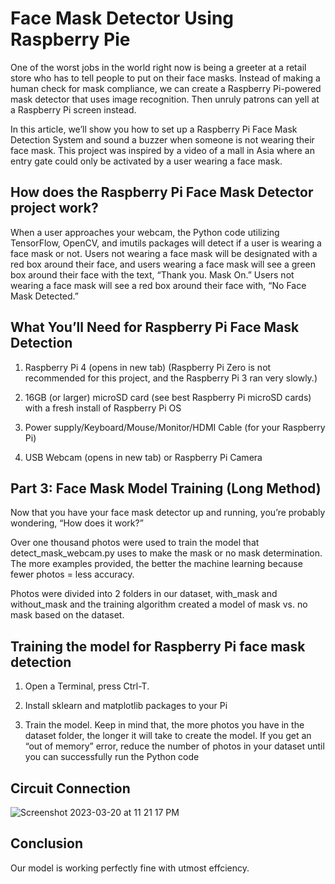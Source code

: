 # Face Mask Detector Using Raspberry Pie


One of the worst jobs in the world right now is being a greeter at a retail store who has to tell people to put on their face masks. Instead of making a human check for mask compliance, we can create a Raspberry Pi-powered mask detector that uses image recognition. Then unruly patrons can yell at a Raspberry Pi screen instead. 

In this article, we’ll show you how to set up a Raspberry Pi Face Mask Detection System and sound a buzzer when someone is not wearing their face mask. This project was inspired by a video of a mall in Asia where an entry gate could only be activated by a user wearing a face mask. 

## How does the Raspberry Pi Face Mask Detector project work? 

When a user approaches your webcam, the Python code utilizing TensorFlow, OpenCV, and imutils packages will detect if a user is wearing a face mask or not. Users not wearing a face mask will be designated with a red box around their face, and users wearing a face mask will see a green box around their face with the text, “Thank you. Mask On.” Users not wearing a face mask will see a red box around their face with, “No Face Mask Detected.” 

## What You’ll Need for Raspberry Pi Face Mask Detection 

1. Raspberry Pi 4 (opens in new tab) (Raspberry Pi Zero is not recommended for this project, and the Raspberry Pi 3 ran very slowly.)

2. 16GB (or larger) microSD card (see best Raspberry Pi microSD cards) with a fresh install of Raspberry Pi OS

3. Power supply/Keyboard/Mouse/Monitor/HDMI Cable (for your Raspberry Pi)

4. USB Webcam (opens in new tab) or Raspberry Pi Camera

## Part 3: Face Mask Model Training (Long Method) 

Now that you have your face mask detector up and running, you’re probably wondering, “How does it work?”

Over one thousand photos were used to train the model that detect_mask_webcam.py uses to make the mask or no mask determination. The more examples provided, the better the machine learning because fewer photos = less accuracy. 

Photos were divided into 2 folders in our dataset, with_mask and without_mask and the training algorithm created a model of mask vs. no mask based on the dataset.

## Training the model for Raspberry Pi face mask detection

1. Open a Terminal, press Ctrl-T.

2. Install sklearn and matplotlib packages to your Pi

3. Train the model. Keep in mind that, the more photos you have in the dataset folder, the longer it will take to create the model. If you get an “out of memory” error, reduce the number of photos in your dataset until you can successfully run the Python code

## Circuit Connection

![Screenshot 2023-03-20 at 11 21 17 PM](https://user-images.githubusercontent.com/103669722/226425152-bed5423c-984f-4cfd-82a5-9517daf96ea4.png)

## Conclusion

Our model is working perfectly fine with utmost effciency.

